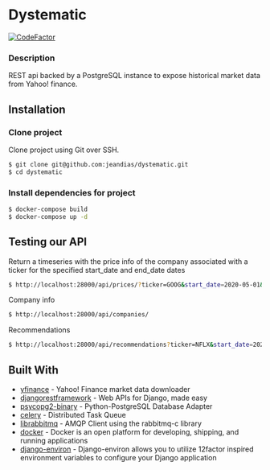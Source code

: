 # Dystematic
[![CodeFactor](https://www.codefactor.io/repository/github/jeandias/dystematic/badge)](https://www.codefactor.io/repository/github/jeandias/dystematic)
### Description
REST api backed by a PostgreSQL instance to expose historical market data from Yahoo! finance.
## Installation
### Clone project
Clone project using Git over SSH.
```sh
$ git clone git@github.com:jeandias/dystematic.git
$ cd dystematic
```
### Install dependencies for project
```sh
$ docker-compose build
$ docker-compose up -d
```
## Testing our API
Return a timeseries with the price info of the company associated with a ticker for the specified start_date and end_date dates
```sh
$ http://localhost:28000/api/prices/?ticker=GOOG&start_date=2020-05-01&end_date=2020-05-24
```
Company info
```sh
$ http://localhost:28000/api/companies/
```
Recommendations
```sh
$ http://localhost:28000/api/recommendations?ticker=NFLX&start_date=2020-01-01&end_date=2020-05-24
```
## Built With
* [yfinance](https://pypi.org/project/yfinance/) - Yahoo! Finance market data downloader
* [djangorestframework](https://pypi.org/project/djangorestframework/) - Web APIs for Django, made easy
* [psycopg2-binary](https://pypi.org/project/psycopg2-binary/) - Python-PostgreSQL Database Adapter
* [celery](https://pypi.org/project/celery/) - Distributed Task Queue
* [librabbitmq](https://pypi.org/project/librabbitmq/) - AMQP Client using the rabbitmq-c library
* [docker](https://docs.docker.com/) - Docker is an open platform for developing, shipping, and running applications
* [django-environ](https://pypi.org/project/django-environ/) - Django-environ allows you to utilize 12factor inspired environment variables to configure your Django application
